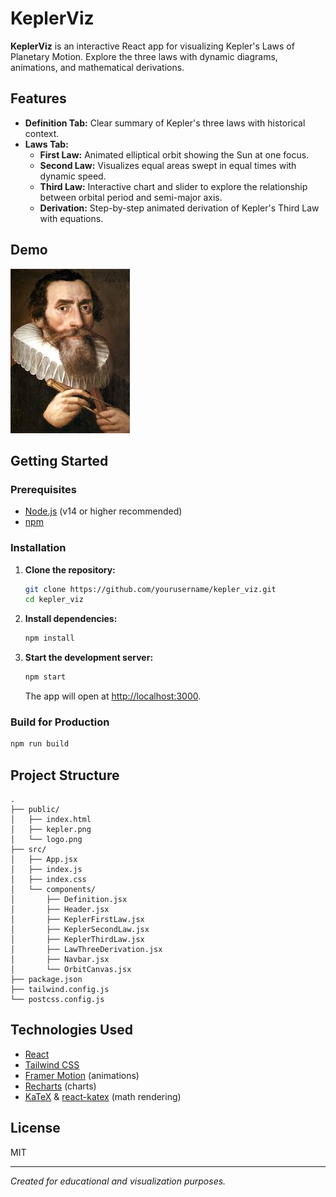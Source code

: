 # KeplerViz

**KeplerViz** is an interactive React app for visualizing Kepler's Laws of Planetary Motion. Explore the three laws with dynamic diagrams, animations, and mathematical derivations.

## Features

- **Definition Tab:** Clear summary of Kepler's three laws with historical context.
- **Laws Tab:**  
  - **First Law:** Animated elliptical orbit showing the Sun at one focus.  
  - **Second Law:** Visualizes equal areas swept in equal times with dynamic speed.  
  - **Third Law:** Interactive chart and slider to explore the relationship between orbital period and semi-major axis.  
  - **Derivation:** Step-by-step animated derivation of Kepler's Third Law with equations.

## Demo

![KeplerViz Screenshot](public/kepler.png)

## Getting Started

### Prerequisites

- [Node.js](https://nodejs.org/) (v14 or higher recommended)
- [npm](https://www.npmjs.com/)

### Installation

1. **Clone the repository:**
   ```sh
   git clone https://github.com/yourusername/kepler_viz.git
   cd kepler_viz
   ```

2. **Install dependencies:**
    ```sh
    npm install
    ```

3. **Start the development server:**
    ```sh
    npm start
    ```
    The app will open at [http://localhost:3000](http://localhost:3000).

### Build for Production

```sh
npm run build
```

## Project Structure

```
.
├── public/
│   ├── index.html
│   ├── kepler.png
│   └── logo.png
├── src/
│   ├── App.jsx
│   ├── index.js
│   ├── index.css
│   └── components/
│       ├── Definition.jsx
│       ├── Header.jsx
│       ├── KeplerFirstLaw.jsx
│       ├── KeplerSecondLaw.jsx
│       ├── KeplerThirdLaw.jsx
│       ├── LawThreeDerivation.jsx
│       ├── Navbar.jsx
│       └── OrbitCanvas.jsx
├── package.json
├── tailwind.config.js
└── postcss.config.js
```

## Technologies Used

- [React](https://react.dev/)
- [Tailwind CSS](https://tailwindcss.com/)
- [Framer Motion](https://www.framer.com/motion/) (animations)
- [Recharts](https://recharts.org/) (charts)
- [KaTeX](https://katex.org/) & [react-katex](https://github.com/garrettgman/react-katex) (math rendering)

## License

MIT

---

*Created for educational and visualization purposes.*